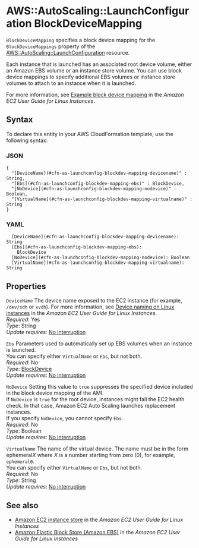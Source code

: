 # AWS::AutoScaling::LaunchConfiguration BlockDeviceMapping<a name="aws-properties-as-launchconfig-blockdev-mapping"></a>

 `BlockDeviceMapping` specifies a block device mapping for the `BlockDeviceMappings` property of the [AWS::AutoScaling::LaunchConfiguration](https://docs.aws.amazon.com/AWSCloudFormation/latest/UserGuide/aws-properties-as-launchconfig.html) resource\.

Each instance that is launched has an associated root device volume, either an Amazon EBS volume or an instance store volume\. You can use block device mappings to specify additional EBS volumes or instance store volumes to attach to an instance when it is launched\. 

For more information, see [Example block device mapping](https://docs.aws.amazon.com/AWSEC2/latest/UserGuide/block-device-mapping-concepts.html#block-device-mapping-ex) in the *Amazon EC2 User Guide for Linux Instances*\.

## Syntax<a name="aws-properties-as-launchconfig-blockdev-mapping-syntax"></a>

To declare this entity in your AWS CloudFormation template, use the following syntax:

### JSON<a name="aws-properties-as-launchconfig-blockdev-mapping-syntax.json"></a>

```
{
  "[DeviceName](#cfn-as-launchconfig-blockdev-mapping-devicename)" : String,
  "[Ebs](#cfn-as-launchconfig-blockdev-mapping-ebs)" : BlockDevice,
  "[NoDevice](#cfn-as-launchconfig-blockdev-mapping-nodevice)" : Boolean,
  "[VirtualName](#cfn-as-launchconfig-blockdev-mapping-virtualname)" : String
}
```

### YAML<a name="aws-properties-as-launchconfig-blockdev-mapping-syntax.yaml"></a>

```
  [DeviceName](#cfn-as-launchconfig-blockdev-mapping-devicename): String
  [Ebs](#cfn-as-launchconfig-blockdev-mapping-ebs): 
    BlockDevice
  [NoDevice](#cfn-as-launchconfig-blockdev-mapping-nodevice): Boolean
  [VirtualName](#cfn-as-launchconfig-blockdev-mapping-virtualname): String
```

## Properties<a name="aws-properties-as-launchconfig-blockdev-mapping-properties"></a>

`DeviceName`  <a name="cfn-as-launchconfig-blockdev-mapping-devicename"></a>
The device name exposed to the EC2 instance \(for example, `/dev/sdh` or `xvdh`\)\. For more information, see [Device naming on Linux instances](https://docs.aws.amazon.com/AWSEC2/latest/UserGuide/device_naming.html) in the *Amazon EC2 User Guide for Linux Instances*\.  
*Required*: Yes  
*Type*: String  
*Update requires*: [No interruption](https://docs.aws.amazon.com/AWSCloudFormation/latest/UserGuide/using-cfn-updating-stacks-update-behaviors.html#update-no-interrupt)

`Ebs`  <a name="cfn-as-launchconfig-blockdev-mapping-ebs"></a>
Parameters used to automatically set up EBS volumes when an instance is launched\.  
You can specify either `VirtualName` or `Ebs`, but not both\.  
*Required*: No  
*Type*: [BlockDevice](aws-properties-as-launchconfig-blockdev-template.md)  
*Update requires*: [No interruption](https://docs.aws.amazon.com/AWSCloudFormation/latest/UserGuide/using-cfn-updating-stacks-update-behaviors.html#update-no-interrupt)

`NoDevice`  <a name="cfn-as-launchconfig-blockdev-mapping-nodevice"></a>
Setting this value to `true` suppresses the specified device included in the block device mapping of the AMI\.  
If `NoDevice` is `true` for the root device, instances might fail the EC2 health check\. In that case, Amazon EC2 Auto Scaling launches replacement instances\.  
If you specify `NoDevice`, you cannot specify `Ebs`\.  
*Required*: No  
*Type*: Boolean  
*Update requires*: [No interruption](https://docs.aws.amazon.com/AWSCloudFormation/latest/UserGuide/using-cfn-updating-stacks-update-behaviors.html#update-no-interrupt)

`VirtualName`  <a name="cfn-as-launchconfig-blockdev-mapping-virtualname"></a>
The name of the virtual device\. The name must be in the form ephemeral*X* where *X* is a number starting from zero \(0\), for example, `ephemeral0`\.  
You can specify either `VirtualName` or `Ebs`, but not both\.   
*Required*: No  
*Type*: String  
*Update requires*: [No interruption](https://docs.aws.amazon.com/AWSCloudFormation/latest/UserGuide/using-cfn-updating-stacks-update-behaviors.html#update-no-interrupt)

## See also<a name="aws-properties-as-launchconfig-blockdev-mapping--seealso"></a>
+ [Amazon EC2 instance store](https://docs.aws.amazon.com/AWSEC2/latest/UserGuide/InstanceStorage.html) in the *Amazon EC2 User Guide for Linux Instances*
+ [Amazon Elastic Block Store \(Amazon EBS\)](https://docs.aws.amazon.com/AWSEC2/latest/UserGuide/AmazonEBS.html) in the *Amazon EC2 User Guide for Linux Instances*


